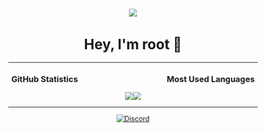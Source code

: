 <div align="center">
<br />
<img src="https://cdn.discordapp.com/attachments/1001217281696743447/1056004125776674846/hot.gif"/>
<h1>Hey, I'm root 👋</h1></div>

---
<div align="center">
<b><h3>GitHub Statistics⠀⠀⠀⠀⠀⠀⠀⠀⠀⠀⠀⠀⠀⠀⠀Most Used Languages</h3></b>

<a href="#"><img src="https://github-readme-stats.vercel.app/api?username=sxroot&show_icons=true&count_private=true&include_all_commits=true&hide_title=true&hide_border=true&hide_rank=true&theme=chartreuse-dark&bg_color=00000000"/></a><a href="#"><img src="https://github-readme-stats.vercel.app/api/top-langs?username=sxroot&hide_title=true&hide_border=true&layout=compact&theme=chartreuse-dark&bg_color=00000000"/></a>
</div>

---
<div align="center">

[![Discord](https://lanyard.cnrad.dev/api/993192453534400612?bg=00000000)](https://discord.com/users/993192453534400612)
</div>
